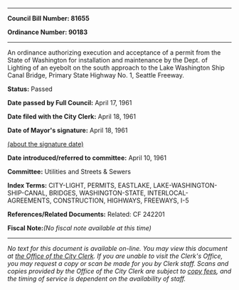 

********

**Council Bill Number: 81655**
   
**Ordinance Number: 90183**
********

 An ordinance authorizing execution and acceptance of a permit from the State of Washington for installation and maintenance by the Dept. of Lighting of an eyebolt on the south approach to the Lake Washington Ship Canal Bridge, Primary State Highway No. 1, Seattle Freeway.

**Status:** Passed
   
**Date passed by Full Council:** April 17, 1961
   
**Date filed with the City Clerk:** April 18, 1961
   
**Date of Mayor's signature:** April 18, 1961
   
[(about the signature date)](/~public/approvaldate.htm)
   
   
   
**Date introduced/referred to committee:** April 10, 1961
   
**Committee:** Utilities and Streets & Sewers
   
   
**Index Terms:** CITY-LIGHT, PERMITS, EASTLAKE, LAKE-WASHINGTON-SHIP-CANAL, BRIDGES, WASHINGTON-STATE, INTERLOCAL-AGREEMENTS, CONSTRUCTION, HIGHWAYS, FREEWAYS, I-5

**References/Related Documents:** Related: CF 242201

**Fiscal Note:**_(No fiscal note available at this time)_
********

_No text for this document is available on-line. You may view this document at [the Office of the City Clerk](http://www.seattle.gov/leg/clerk/contactUs.htm). If you are unable to visit the Clerk's Office, you may request a copy or scan be made for you by Clerk staff. Scans and copies provided by the Office of the City Clerk are subject to [copy fees](http://clerk.seattle.gov/~public/clerkfees.htm), and the timing of service is dependent on the availability of staff._

